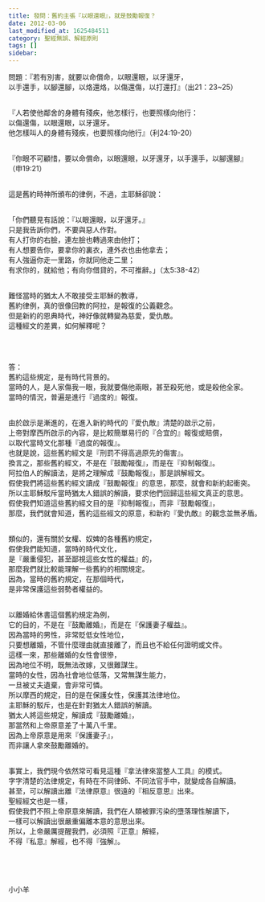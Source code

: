 ```yaml
---
title: 發問：舊約主張『以眼還眼』，就是鼓勵報復？
date: 2012-03-06
last_modified_at: 1625484511
category: 聖經無誤、解經原則
tags: []
sidebar: 
---
```


<p>問題：『若有別害，就要以命償命，以眼還眼，以牙還牙，<br/>
以手還手，以腳還腳，以烙還烙，以傷還傷，以打還打』（出21：23~25）</p>
<p><br/>
『人若使他鄰舍的身體有殘疾，他怎樣行，也要照樣向他行：<br/>
以傷還傷，以眼還眼，以牙還牙。<br/>
他怎樣叫人的身體有殘疾，也要照樣向他行』（利24:19-20）</p>
<p><br/>
『你眼不可顧惜，要以命償命，以眼還眼，以牙還牙，以手還手，以腳還腳』<br/>
（申19:21）</p>
<p><br/>
這是舊約時神所頒布的律例，不過，主耶穌卻說：</p>
<p><br/>
「你們聽見有話說：『以眼還眼，以牙還牙。』<br/>
只是我告訴你們，不要與惡人作對。<br/>
有人打你的右臉，連左臉也轉過來由他打；<br/>
有人想要告你，要拿你的裏衣，連外衣也由他拿去；<br/>
有人強逼你走一里路，你就同他走二里；<br/>
有求你的，就給他；有向你借貸的，不可推辭。」（太5:38-42）</p>
<p><br/>
難怪當時的猶太人不敢接受主耶穌的教導，<br/>
舊約律例，真的很像回教的阿拉，是報復的公義觀念。<br/>
但是新約的恩典時代，神好像就轉變為慈愛，愛仇敵。<br/>
這種經文的差異，如何解釋呢？ </p>
<p> </p>
<p><br/>
答：<br/>
舊約這些規定，是有時代背景的。<br/>
當時的人，是人家傷我一眼，我就要傷他兩眼，甚至殺死他，或是殺他全家。<br/>
當時的情況，普遍是進行『過度的』報復。</p>
<p><br/>
由於啟示是漸進的，在進入新約時代的『愛仇敵』清楚的啟示之前，<br/>
上帝對摩西所啟示的內容，是比較簡單易行的『合宜的』報復或賠償，<br/>
以取代當時文化那種『過度的報復』。<br/>
也就是說，這些舊約經文是『刑罰不得高過原先的傷害』。<br/>
換言之，那些舊約經文，不是在『鼓勵報復』，而是在『抑制報復』。<br/>
阿拉伯人的解讀法，是將之理解成『鼓勵報復』，那是誤解經文。<br/>
假使我們將這些舊約經文讀成『鼓勵報復』的意思，那麼，就會和新約起衝突。<br/>
所以主耶穌駁斥當時猶太人錯誤的解讀，要求他們回歸這些經文真正的意思。<br/>
假使我們知道這些舊約經文目的是『抑制報復』，而非『鼓勵報復』，<br/>
那麼，我們就會知道，舊約這些經文的原意，和新約『愛仇敵』的觀念並無矛盾。</p>
<p><br/>
類似的，還有關於女權、奴婢的各種舊約規定，<br/>
假使我們能知道，當時的時代文化，<br/>
是『嚴重侵犯，甚至鄙視這些女性的權益』的，<br/>
那麼我們就比較能理解一些舊約的相關規定。<br/>
因為，當時的舊約規定，在那個時代，<br/>
是非常保護這些弱勢者權益的。</p>
<p><br/>
以離婚給休書這個舊約規定為例，<br/>
它的目的，不是在『鼓勵離婚』，而是在『保護妻子權益』。<br/>
因為當時的男性，非常貶低女性地位，<br/>
只要想離婚，不管什麼理由就直接離了，而且也不給任何證明或文件。<br/>
這樣一來，那些離婚的女性會很慘，<br/>
因為地位不明，既無法改嫁，又很難謀生。<br/>
當時的女性，因為社會地位低落，又常無謀生能力，<br/>
一旦被丈夫遺棄，會非常可憐。<br/>
所以摩西的規定，目的是在保護女性，保護其法律地位。<br/>
主耶穌的駁斥，也是在針對猶太人錯誤的解讀。<br/>
猶太人將這些規定，解讀成『鼓勵離婚』，<br/>
那當然和上帝原意差了十萬八千里。<br/>
因為上帝原意是用來『保護妻子』，<br/>
而非讓人拿來鼓勵離婚的。</p>
<p><br/>
事實上，我們現今依然常可看見這種『拿法律來當整人工具』的模式。<br/>
字字清楚的法律規定，有時在不同律師、不同法官手中，就變成各自解讀。<br/>
甚至，可以解讀出離『法律原意』很遠的『相反意思』出來。<br/>
聖經經文也是一樣，<br/>
假使我們不照上帝原意來解讀，我們在人類被罪污染的墮落理性解讀下，<br/>
一樣可以解讀出很嚴重偏離本意的意思出來。<br/>
所以，上帝嚴厲提醒我們，必須照『正意』解經，<br/>
不得『私意』解經，也不得『強解』。</p>
<p> </p>
<p> </p>
<p>小小羊</p>
<p> </p>
